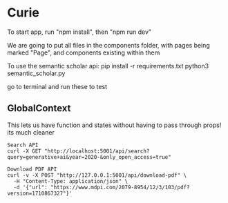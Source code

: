 # Curie
To start app, run "npm install", then "npm run dev"

We are going to put all files in the components folder, with pages being marked "Page", and components existing within them


To use the semantic scholar api:
pip install -r requirements.txt
python3 semantic_scholar.py

go to terminal and run these to test

## GlobalContext
This lets us have function and states without having to pass through props! its much cleaner
```
Search API
curl -X GET "http://localhost:5001/api/search?query=generative+ai&year=2020-&only_open_access=true"

Download PDF API
curl -v -X POST "http://127.0.0.1:5001/api/download-pdf" \
  -H "Content-Type: application/json" \
  -d '{"url": "https://www.mdpi.com/2079-8954/12/3/103/pdf?version=1710867327"}'

```